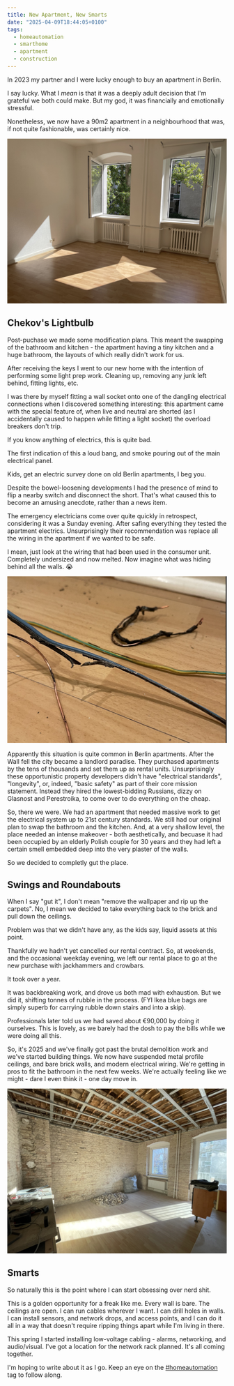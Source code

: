 ```yaml
---
title: New Apartment, New Smarts
date: "2025-04-09T18:44:05+0100"
tags:
  - homeautomation
  - smarthome
  - apartment
  - construction
---
```


In 2023 my partner and I were lucky enough to buy an apartment in Berlin.

I say lucky. What I _mean_ is that it was a deeply adult decision that I'm grateful we both could make. But my god, it was financially and emotionally stressful.

Nonetheless, we now have a 90m2 apartment in a neighbourhood that was, if not quite fashionable, was certainly nice.

![A typical white-walled empty Berlin apartment room, lit by sunglight.](files/pre-everything.jpg)

## Chekov's Lightbulb

Post-puchase we made some modification plans. This meant the swapping of the bathroom and kitchen - the apartment having a tiny kitchen and a huge bathroom, the layouts of which really didn't work for us.

After receiving the keys I went to our new home with the intention of performing some light prep work. Cleaning up, removing any junk left behind, fitting lights, etc.

I was there by myself fitting a wall socket onto one of the dangling electrical connections when I discovered something interesting: this apartment came with the special feature of, when live and neutral are shorted (as I accidentally caused to happen while fitting a light socket) the overload breakers don't trip.

If you know anything of electrics, this is quite bad.

The first indication of this a loud bang, and smoke pouring out of the main electrical panel.

Kids, get an electric survey done on old Berlin apartments, I beg you.

Despite the bowel-loosening developments I had the presence of mind to flip a nearby switch and disconnect the short. That's what caused this to become an amusing anecdote, rather than a news item.

The emergency electricians come over quite quickly in retrospect, considering it was a Sunday evening. After safing everything they tested the apartment electrics. Unsurprisingly their recommendation was replace all the wiring in the apartment if we wanted to be safe.

I mean, just look at the wiring that had been used in the consumer unit. Completely undersized and now melted. Now imagine what was hiding behind all the walls. :sob:

![Burnt and melted electrical wiring](files/burnt.jpg)

Apparently this situation is quite common in Berlin apartments. After the Wall fell the city became a landlord paradise. They purchased apartments by the tens of thousands and set them up as rental units. Unsurprisingly these opportunistic property developers didn't have "electrical standards", "longevity", or, indeed, "basic safety" as part of their core mission statement. Instead they hired the lowest-bidding Russians, dizzy on Glasnost and Perestroika, to come over to do everything on the cheap.

So, there we were. We had an apartment that needed massive work to get the electrical system up to 21st century standards. We still had our original plan to swap the bathroom and the kitchen. And, at a very shallow level, the place needed an intense makeover - both aesthetically, and becuase it had been occupied by an elderly Polish couple for 30 years and they had left a certain smell embedded deep into the very plaster of the walls.

So we decided to completly gut the place.

## Swings and Roundabouts

When I say "gut it", I don't mean "remove the wallpaper and rip up the carpets". No, I mean we decided to take everything back to the brick and pull down the ceilings.

Problem was that we didn't have any, as the kids say, liquid assets at this point.

Thankfully we hadn't yet cancelled our rental contract. So, at weekends, and the occasional weekday evening, we left our rental place to go at the new purchase with jackhammers and crowbars.

It took over a year.

It was backbreaking work, and drove us both mad with exhaustion. But we did it, shifting tonnes of rubble in the process. (FYI Ikea blue bags are simply superb for carrying rubble down stairs and into a skip).

Professionals later told us we had saved about €90,000 by doing it ourselves. This is lovely, as we barely had the dosh to pay the bills while we were doing all this.

So, it's 2025 and we've finally got past the brutal demolition work and we've started building things. We now have suspended metal profile ceilings, and bare brick walls, and modern electrical wiring. We're getting in pros to fit the bathroom in the next few weeks. We're actually feeling like we might - dare I even think it - one day move in.

![The former typical white-walled empty Berlin apartment room, but now with bare brick walls and bare metal ceiling supports.](files/post-destruction.jpg)

## Smarts

So naturally this is the point where I can start obsessing over nerd shit.

This is a golden opportunity for a freak like me. Every wall is bare. The ceilings are open. I can run cables wherever I want. I can drill holes in walls. I can install sensors, and network drops, and access points, and I can do it all in a way that doesn't require ripping things apart while I'm living in there.

This spring I started installing low-voltage cabling - alarms, networking, and audio/visual. I've got a location for the network rack planned. It's all coming together.

I'm hoping to write about it as I go. Keep an eye on the [#homeautomation](/tags/homeautomation) tag to follow along.
